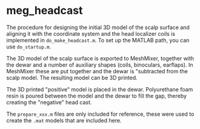 # meg_headcast

The procedure for designing the initial 3D model of the scalp surface and aligning it 
with the coordinate system and the head localizer coils is implemented in `do_make_headcast.m`.
To set up the MATLAB path, you can use `do_startup.m`.

The 3D model of the scalp surface is exported to MeshMixer, together with the dewar and a 
number of auxiliary shapes (coils, binoculars, earflaps). In MeshMixer these are put together 
and the dewar is "subtracted from the scalp model. The resulting model can be 3D printed. 

The 3D printed "positive" model is placed in the dewar. Polyurethane foam resin is poured between 
the model and the dewar to fill the gap, thereby creating the "negative" head cast. 

The `prepare_xxx.m` files are only included for reference, these were used to create 
the `.mat` models that are included here.

